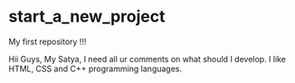 # start_a_new_project
My first repository !!!

Hii Guys,
  My Satya, I need all ur comments on what should I develop. I like HTML, CSS and C++ programming languages. 
